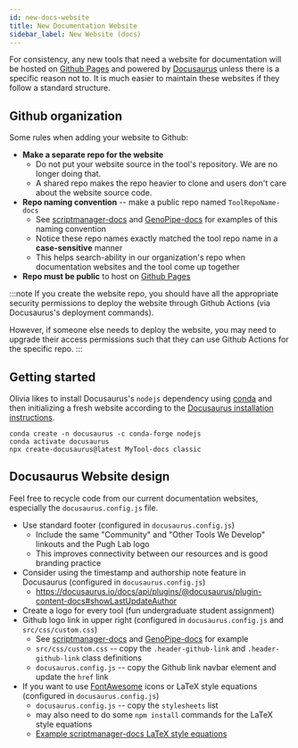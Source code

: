 ```yaml
---
id: new-docs-website
title: New Documentation Website
sidebar_label: New Website (docs)
---
```


For consistency, any new tools that need a website for documentation will be hosted on [Github Pages][github-pages] and powered by [Docusaurus][docusaurus] unless there is a specific reason not to. It is much easier to maintain these websites if they follow a standard structure.

## Github organization
Some rules when adding your website to Github:
* **Make a separate repo for the website**
  * Do not put your website source in the tool's repository. We are no longer doing that.
  * A shared repo makes the repo heavier to clone and users don't care about the website source code.
* **Repo naming convention** -- make a public repo named `ToolRepoName-docs`
  * See [scriptmanager-docs][gh-scriptmanager-docs] and [GenoPipe-docs][gh-genopipe-docs] for examples of this naming convention
  * Notice these repo names exactly matched the tool repo name in a **case-sensitive** manner
  * This helps search-ability in our organization's repo when documentation websites and the tool come up together
* **Repo must be public** to host on [Github Pages][github-pages]

:::note
If you create the website repo, you should have all the appropriate security permissions to deploy the website through Github Actions (via Docusaurus's deployment commands).

However, if someone else needs to deploy the website, you may need to upgrade their access permissions such that they can use Github Actions for the specific repo.
:::


## Getting started
Olivia likes to install Docusaurus's `nodejs` dependency using [conda][conda-tutorial] and then initializing a fresh website according to the [Docusaurus installation instructions][docusaurus-install].

```
conda create -n docusaurus -c conda-forge nodejs
conda activate docusaurus
npx create-docusaurus@latest MyTool-docs classic
```

## Docusaurus Website design

Feel free to recycle code from our current documentation websites, especially the `docusaurus.config.js` file.
* Use standard footer (configured in `docusaurus.config.js`)
  * Include the same "Community" and "Other Tools We Develop" linkouts and the Pugh Lab logo
  * This improves connectivity between our resources and is good branding practice
* Consider using the timestamp and authorship note feature in Docusaurus (configured in `docusaurus.config.js`)
  * https://docusaurus.io/docs/api/plugins/@docusaurus/plugin-content-docs#showLastUpdateAuthor
* Create a logo for every tool (fun undergraduate student assignment)
* Github logo link in upper right (configured in `docusaurus.config.js` and `src/css/custom.css`)
  * See [scriptmanager-docs][gh-scriptmanager-docs] and [GenoPipe-docs][gh-genopipe-docs] for example
  * `src/css/custom.css` -- copy the `.header-github-link` and `.header-github-link` class definitions
  * `docusaurus.config.js` -- copy the Github link navbar element and update the `href` link
* If you want to use [FontAwesome][fontawesome] icons or LaTeX style equations (configured in `docusaurus.config.js`)
  * `docusaurus.config.js` -- copy the `stylesheets` list
  * may also need to do some `npm install` commands for the LaTeX style equations
  * [Example scriptmanager-docs LaTeX style equations][latex-style-eg]



[conda-tutorial]:/docs/Software/SetupGuides/condatutorial
[docusaurus-install]:https://docusaurus.io/docs/installation
[github-pages]:https://pages.github.com/
[docusaurus]:https://docusaurus.io/
[fontawesome]:https://fontawesome.com/search
[latex-style-eg]:http://pughlab.mbg.cornell.edu/scriptmanager-docs/docs/figure-generation/heatmap#details-of-color-scaling-strategy

[gh-genopipe-docs]:https://github.com/CEGRcode/GenoPipe-docs
[gh-scriptmanager-docs]:https://github.com/CEGRcode/scriptmanager-docs

[genopipe-docs]:https://pughlab.mbg.cornell.edu/GenoPipe-docs/
[labtutorial]:https://pughlab.mbg.cornell.edu/labtutorial/
[pughlab-website]:https://pughlab.mbg.cornell.edu
[scriptmanager-docs]:https://pughlab.mbg.cornell.edu/scriptmanager-docs/
[stencil-docs]:http://pughlab.mbg.cornell.edu/stencil/
